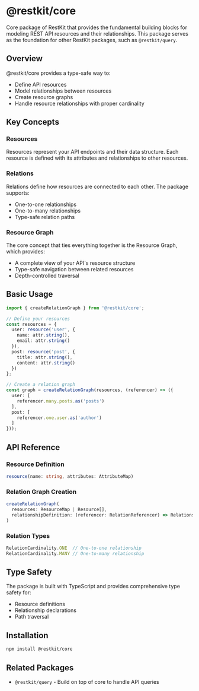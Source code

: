 # @restkit/core

Core package of RestKit that provides the fundamental building blocks for modeling REST API resources and their relationships. This package serves as the foundation for other RestKit packages, such as `@restkit/query`.

## Overview

@restkit/core provides a type-safe way to:
- Define API resources
- Model relationships between resources
- Create resource graphs
- Handle resource relationships with proper cardinality

## Key Concepts

### Resources

Resources represent your API endpoints and their data structure. Each resource is defined with its attributes and relationships to other resources.

### Relations

Relations define how resources are connected to each other. The package supports:
- One-to-one relationships
- One-to-many relationships
- Type-safe relation paths

### Resource Graph

The core concept that ties everything together is the Resource Graph, which provides:
- A complete view of your API's resource structure
- Type-safe navigation between related resources
- Depth-controlled traversal

## Basic Usage

```typescript
import { createRelationGraph } from '@restkit/core';

// Define your resources
const resources = {
  user: resource('user', {
    name: attr.string(),
    email: attr.string()
  }),
  post: resource('post', {
    title: attr.string(),
    content: attr.string()
  })
};

// Create a relation graph
const graph = createRelationGraph(resources, (referencer) => ({
  user: [
    referencer.many.posts.as('posts')
  ],
  post: [
    referencer.one.user.as('author')
  ]
}));
```

## API Reference

### Resource Definition

```typescript
resource(name: string, attributes: AttributeMap)
```

### Relation Graph Creation

```typescript
createRelationGraph(
  resources: ResourceMap | Resource[],
  relationshipDefinition: (referencer: RelationReferencer) => RelationshipMap
)
```

### Relation Types

```typescript
RelationCardinality.ONE  // One-to-one relationship
RelationCardinality.MANY // One-to-many relationship
```

## Type Safety

The package is built with TypeScript and provides comprehensive type safety for:
- Resource definitions
- Relationship declarations
- Path traversal

## Installation

```bash
npm install @restkit/core
```

## Related Packages

- `@restkit/query` - Build on top of core to handle API queries
